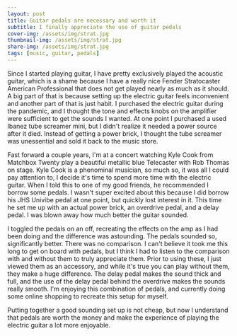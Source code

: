 ```yaml
---
layout: post
title: Guitar pedals are necessary and worth it 
subtitle: I finally appreciate the use of guitar pedals
cover-img: /assets/img/strat.jpg
thumbnail-img: /assets/img/strat.jpg
share-img: /assets/img/strat.jpg
tags: [music, guitar, pedals]
---
```


Since I started playing guitar, I have pretty exclusively played the acoustic guitar, which is a shame because I have a really nice Fender Stratocaster American Professional that does not get played nearly as much as it should. A big part of that is because setting up the electric guitar feels inconvenient and another part of that is just habit. I purchased the electric guitar during the pandemic, and I thought the tone and effects knobs on the amplifier were sufficient to get the sounds I wanted. At one point I purchased a used Ibanez tube screamer mini, but I didn't realize it needed a power source after it died. Instead of getting a power brick, I thought the tube screamer was unessential and sold it back to the music store.

Fast forward a couple years, I'm at a concert watching Kyle Cook from Matchbox Twenty play a beautiful metallic blue Telecaster with Rob Thomas on stage. Kyle Cook is a phenominal musician, so much so, it was all I could pay attention to, I decide it's time to spend more time with the electric guitar. When I told this to one of my good friends, he recommended I borrow some pedals. I wasn't super excited about this because I did borrow his JHS Univibe pedal at one point, but quickly lost interest in it. This time he set me up with an actual power brick, an overdrive pedal, and a delay pedal. I was blown away how much better the guitar sounded.

I toggled the pedals on an off, recreating the effects on the amp as I had been doing and the difference was astounding. The pedals sounded so, significantly better. There was no comparison. I can't believe it took me this long to get on board with pedals, but I think I had to listen to the comparison with and without them to truly appreciate them. Prior to using these, I just viewed them as an accessory, and while it's true you can play without them, they make a huge difference. The delay pedal makes the sound thick and full, and the use of the delay pedal behind the overdrive makes the sounds really smooth. I'm enjoying this combination of pedals, and currently doing some online shopping to recreate this setup for myself.

Putting together a good sounding set up is not cheap, but now I understand that pedals are worth the money and make the experience of playing the electric guitar a lot more enjoyable.

